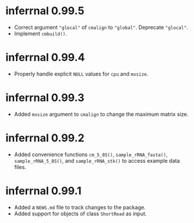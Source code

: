 # inferrnal 0.99.5

* Correct argument `"glocal"` of `cmalign` to `"global"`.  Deprecate `"glocal"`.
* Implement `cmbuild()`.

# inferrnal 0.99.4

* Properly handle explicit `NULL` values for `cpu` and `mxsize`.

# inferrnal 0.99.3

* Added `mxsize` argument to `cmalign` to change the maximum matrix size.

# inferrnal 0.99.2

* Added convenience functions `cm_5_8S()`, `sample_rRNA_fasta()`,
  `sample_rRNA_5_8S()`, and `sample_rRNA_stk()` to access example data files.

# inferrnal 0.99.1

* Added a `NEWS.md` file to track changes to the package.
* Added support for objects of class `ShortRead` as input.
